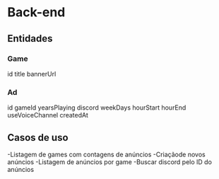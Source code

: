 # Back-end

## Entidades

### Game

 id 
 title
 bannerUrl


### Ad

id 
gameId
yearsPlaying
discord
weekDays
hourStart
hourEnd
useVoiceChannel
createdAt

## Casos de uso 

  -Listagem de games com contagens de anúncios 
  -Criaçãode novos anúncios
  -Listagem de anúncios por game 
  -Buscar discord pelo ID do anúncios